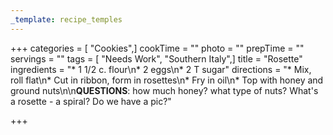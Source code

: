 ```yaml
---
_template: recipe_temples
---
```



+++
categories = [ "Cookies",]
cookTime = ""
photo = ""
prepTime = ""
servings = ""
tags = [ "Needs Work", "Southern Italy",]
title = "Rosette"
ingredients = "* 1 1/2 c. flour\n* 2 eggs\n* 2 T sugar"
directions = "* Mix, roll flat\n* Cut in ribbon, form in rosettes\n* Fry in oil\n* Top with honey and ground nuts\n\n**QUESTIONS**: how much honey? what type of nuts? What's a rosette - a spiral? Do we have a pic?"

+++
